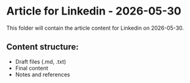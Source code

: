# Article for Linkedin - 2026-05-30

This folder will contain the article content for Linkedin on 2026-05-30.

## Content structure:
- Draft files (.md, .txt)
- Final content
- Notes and references
